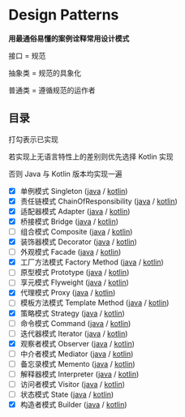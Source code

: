# Design Patterns

**用最通俗易懂的案例诠释常用设计模式**



接口 = 规范

抽象类 = 规范的具象化

普通类 = 遵循规范的运作者

## 目录

打勾表示已实现

若实现上无语言特性上的差别则优先选择 Kotlin 实现

否则 Java 与 Kotlin 版本均实现一遍

- [x] 单例模式 Singleton ([java](./src/main/java/org/looko/example/singleton/ThreadSafeSingleton.java) / [kotlin](./src/main/kotlin/org/looko/example/singleton/ThreadSafeSingletonKt.kt))
- [x] 责任链模式 ChainOfResponsibility ([java](./src/main/java/org/looko/example/chainofresponsibility/ChainOfResponsibility.java) / [kotlin](./src/main/kotlin/org/looko/example/chainofresponsibility/ChainOfResponsibility.kt))
- [x] 适配器模式 Adapter ([java](./src/main/java/org/looko/example/adapter/Adapter.java) / [kotlin](./src/main/kotlin/org/looko/example/adapter/Adapter.kt))
- [x] 桥接模式 Bridge ([java](./src/main/java/org/looko/example/bridge/Bridge.java) / [kotlin](./src/main/kotlin/org/looko/example/bridge/Bridge.kt))
- [ ] 组合模式 Composite ([java](./src/main/java/org/looko/example/composite/Composite.java) / [kotlin](./src/main/kotlin/org/looko/example/composite/Composite.kt))
- [x] 装饰器模式 Decorator ([java](./src/main/java/org/looko/example/decorator/Decorator.java) / [kotlin](./src/main/kotlin/org/looko/example/decorator/Decorator.kt))
- [ ] 外观模式 Facade ([java](./src/main/java/org/looko/example/facade/Facade.java) / [kotlin](./src/main/kotlin/org/looko/example/facade/Facade.kt))
- [x] 工厂方法模式 Factory Method ([java](./src/main/java/org/looko/example/factorymethod/FactoryMethod.java) / [kotlin](./src/main/kotlin/org/looko/example/factorymethod/FactoryMethod.kt))
- [ ] 原型模式 Prototype ([java](./src/main/java/org/looko/example/prototype/Prototype.java) / [kotlin](./src/main/kotlin/org/looko/example/prototype/Prototype.kt))
- [ ] 享元模式 Flyweight ([java](./src/main/java/org/looko/example/flyweight/Flyweight.java) / [kotlin](./src/main/kotlin/org/looko/example/flyweight/Flyweight.kt))
- [x] 代理模式 Proxy ([java](./src/main/java/org/looko/example/proxy/Proxy.java) / [kotlin](./src/main/kotlin/org/looko/example/proxy/Proxy.kt))
- [ ] 模板方法模式 Template Method ([java](./src/main/java/org/looko/example/template/TemplateMethod.java) / [kotlin](./src/main/kotlin/org/looko/example/template/TemplateMethod.kt))
- [x] 策略模式 Strategy ([java](./src/main/java/org/looko/example/strategy/Strategy.java) / [kotlin](./src/main/kotlin/org/looko/example/strategy/Strategy.kt))
- [ ] 命令模式 Command ([java](./src/main/java/org/looko/example/command/Command.java) / [kotlin](./src/main/kotlin/org/looko/example/command/Command.kt))
- [ ] 迭代器模式 Iterator ([java](./src/main/java/org/looko/example/iterator/Iterator.java) / [kotlin](./src/main/kotlin/org/looko/example/iterator/Iterator.kt))
- [x] 观察者模式 Observer ([java](./src/main/java/org/looko/example/observer/Observer.java) / [kotlin](./src/main/kotlin/org/looko/example/observer/Observer.kt))
- [ ] 中介者模式 Mediator ([java](./src/main/java/org/looko/example/mediator/Mediator.java) / [kotlin](./src/main/kotlin/org/looko/example/mediator/Mediator.kt))
- [ ] 备忘录模式 Memento ([java](./src/main/java/org/looko/example/memento/Memento.java) / [kotlin](./src/main/kotlin/org/looko/example/memento/Memento.kt))
- [ ] 解释器模式 Interpreter ([java](./src/main/java/org/looko/example/interpreter/Interpreter.java) / [kotlin](./src/main/kotlin/org/looko/example/interpreter/Interpreter.kt))
- [ ] 访问者模式 Visitor ([java](./src/main/java/org/looko/example/visitor/Visitor.java) / [kotlin](./src/main/kotlin/org/looko/example/visitor/Visitor.kt))
- [ ] 状态模式 State ([java](./src/main/java/org/looko/example/state/State.java) / [kotlin](./src/main/kotlin/org/looko/example/state/State.kt))
- [x] 构造者模式 Builder ([java](./src/main/java/org/looko/example/builder/Builder.java) / [kotlin](./src/main/kotlin/org/looko/example/builder/Builder.kt))
